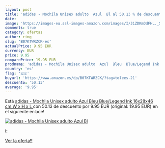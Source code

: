 ```yaml
---
layout: post
title: 'adidas - Mochila Unisex adulto  Azul  Bl al 50.13 % de descuento'
date: 
image: 'https://images-eu.ssl-images-amazon.com/images/I/31ZDKmDdFHL._SL200_.jpg'
comments: true
category: ofertas
author: ring
slug: 'B07KTWRZCK-es'
actualPrice: 9.95 EUR
currency: EUR
price: 9.95
comparePrice: 19.95 EUR
prodname: 'adidas - Mochila Unisex adulto  Azul  Bleu  Blue/Legend Ink    16x28x46 cm  W x H x L '
country: 'es'
flag: '🇪🇸'
buyurl: 'https://www.amazon.es/dp/B07KTWRZCK/?tag=tolees-21'
descuento: '50.13'
average: '9.95'
---
```


Está [adidas - Mochila Unisex adulto  Azul  Bleu  Blue/Legend Ink    16x28x46 cm  W x H x L ](https://www.amazon.es/dp/B07KTWRZCK/?tag=tolees-21) con 50.13 de descuento por 9.95 EUR (original: 19.95 EUR) en el siguiente enlace!

[![adidas - Mochila Unisex adulto  Azul  Bl](https://images-eu.ssl-images-amazon.com/images/I/31ZDKmDdFHL._SL200_.jpg)](https://www.amazon.es/dp/B07KTWRZCK/?tag=tolees-21)

ℹ️:


[Ver la oferta!!](https://www.amazon.es/dp/B07KTWRZCK/?tag=tolees-21)
